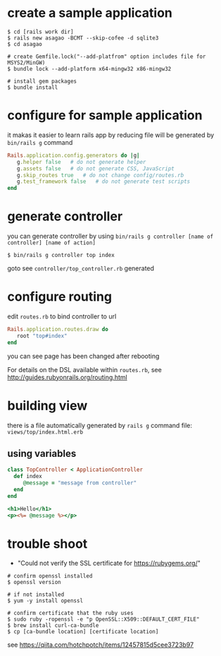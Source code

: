 # create a sample application

```terminal
$ cd [rails work dir]
$ rails new asagao -BCMT --skip-cofee -d sqlite3
$ cd asagao

# create Gemfile.lock("--add-platfrom" option includes file for MSYS2/MinGW)
$ bundle lock --add-platform x64-mingw32 x86-mingw32

# install gem packages
$ bundle install 
```

# configure for sample application

it makas it easier to learn rails app by reducing file will be generated by `bin/rails g` command

```ruby:config/initializers/generators.rb
Rails.application.config.generators do |g|
   g.helper false   # do not generate helper
   g.assets false   # do not generate CSS, JavaScript
   g.skip_routes true   # do not change config/routes.rb
   g.test_framework false   # do not generate test scripts 
end
```

# generate controller 

you can generate controller by using `bin/rails g controller [name of controller] [name of action]`

```terminal
$ bin/rails g controller top index 
```

goto see `controller/top_controller.rb` generated

# configure routing

edit `routes.rb` to bind controller to url

```ruby:config/routes.rb
Rails.application.routes.draw do 
   root "top#index"
end
```

you can see page has been changed after rebooting

For details on the DSL available within `routes.rb`, see http://guides.rubyonrails.org/routing.html

# building view

there is a file automatically generated by `rails g` command 
file: `views/top/index.html.erb` 

## using variables 

```ruby:top_controller.rb
class TopController < ApplicationController
  def index
     @message = "message from controller"
  end
end
```

```ruby:views/top/index.html.erb
<h1>Hello</h1>
<p><%= @message %></p>
```

# trouble shoot

- "Could not verify the SSL certificate for https://rubygems.org/"

```terminal
# confirm openssl installed
$ openssl version

# if not installed
$ yum -y install openssl

# confirm certificate that the ruby uses
$ sudo ruby -ropenssl -e "p OpenSSL::X509::DEFAULT_CERT_FILE"
$ brew install curl-ca-bundle
$ cp [ca-bundle location] [certificate location]
```

see https://qiita.com/hotchpotch/items/12457815d5cee3723b97